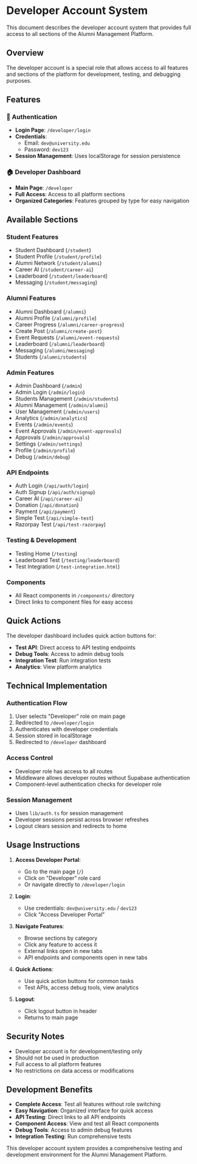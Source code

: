 # Developer Account System

This document describes the developer account system that provides full access to all sections of the Alumni Management Platform.

## Overview

The developer account is a special role that allows access to all features and sections of the platform for development, testing, and debugging purposes.

## Features

### 🔐 Authentication
- **Login Page**: `/developer/login`
- **Credentials**: 
  - Email: `dev@university.edu`
  - Password: `dev123`
- **Session Management**: Uses localStorage for session persistence

### 🏠 Developer Dashboard
- **Main Page**: `/developer`
- **Full Access**: Access to all platform sections
- **Organized Categories**: Features grouped by type for easy navigation

## Available Sections

### Student Features
- Student Dashboard (`/student`)
- Student Profile (`/student/profile`)
- Alumni Network (`/student/alumni`)
- Career AI (`/student/career-ai`)
- Leaderboard (`/student/leaderboard`)
- Messaging (`/student/messaging`)

### Alumni Features
- Alumni Dashboard (`/alumni`)
- Alumni Profile (`/alumni/profile`)
- Career Progress (`/alumni/career-progress`)
- Create Post (`/alumni/create-post`)
- Event Requests (`/alumni/event-requests`)
- Leaderboard (`/alumni/leaderboard`)
- Messaging (`/alumni/messaging`)
- Students (`/alumni/students`)

### Admin Features
- Admin Dashboard (`/admin`)
- Admin Login (`/admin/login`)
- Students Management (`/admin/students`)
- Alumni Management (`/admin/alumni`)
- User Management (`/admin/users`)
- Analytics (`/admin/analytics`)
- Events (`/admin/events`)
- Event Approvals (`/admin/event-approvals`)
- Approvals (`/admin/approvals`)
- Settings (`/admin/settings`)
- Profile (`/admin/profile`)
- Debug (`/admin/debug`)

### API Endpoints
- Auth Login (`/api/auth/login`)
- Auth Signup (`/api/auth/signup`)
- Career AI (`/api/career-ai`)
- Donation (`/api/donation`)
- Payment (`/api/payment`)
- Simple Test (`/api/simple-test`)
- Razorpay Test (`/api/test-razorpay`)

### Testing & Development
- Testing Home (`/testing`)
- Leaderboard Test (`/testing/leaderboard`)
- Test Integration (`/test-integration.html`)

### Components
- All React components in `/components/` directory
- Direct links to component files for easy access

## Quick Actions

The developer dashboard includes quick action buttons for:
- **Test API**: Direct access to API testing endpoints
- **Debug Tools**: Access to admin debug tools
- **Integration Test**: Run integration tests
- **Analytics**: View platform analytics

## Technical Implementation

### Authentication Flow
1. User selects "Developer" role on main page
2. Redirected to `/developer/login`
3. Authenticates with developer credentials
4. Session stored in localStorage
5. Redirected to `/developer` dashboard

### Access Control
- Developer role has access to all routes
- Middleware allows developer routes without Supabase authentication
- Component-level authentication checks for developer role

### Session Management
- Uses `lib/auth.ts` for session management
- Developer sessions persist across browser refreshes
- Logout clears session and redirects to home

## Usage Instructions

1. **Access Developer Portal**:
   - Go to the main page (`/`)
   - Click on "Developer" role card
   - Or navigate directly to `/developer/login`

2. **Login**:
   - Use credentials: `dev@university.edu` / `dev123`
   - Click "Access Developer Portal"

3. **Navigate Features**:
   - Browse sections by category
   - Click any feature to access it
   - External links open in new tabs
   - API endpoints and components open in new tabs

4. **Quick Actions**:
   - Use quick action buttons for common tasks
   - Test APIs, access debug tools, view analytics

5. **Logout**:
   - Click logout button in header
   - Returns to main page

## Security Notes

- Developer account is for development/testing only
- Should not be used in production
- Full access to all platform features
- No restrictions on data access or modifications

## Development Benefits

- **Complete Access**: Test all features without role switching
- **Easy Navigation**: Organized interface for quick access
- **API Testing**: Direct links to all API endpoints
- **Component Access**: View and test all React components
- **Debug Tools**: Access to admin debug features
- **Integration Testing**: Run comprehensive tests

This developer account system provides a comprehensive testing and development environment for the Alumni Management Platform.
